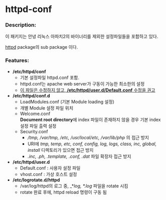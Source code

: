 # httpd-conf

### Description:

이 패키지는 안녕 리눅스 아파치2의 바이너리를 제외한 설정파일들을
포함하고 있다.

[httpd](pkg-base-httpd.md) package의 sub package 이다.

### Features:

* **/etc/httpd/conf**
  * 기본 설정파일 httpd.conf 포함.
  * httpd.conf는 apache web server가 구동이 가능한 최소한의 설정
  * <u>이 파일은 수정하지 않고, **/etc/httpd/user.d/Default.conf** 수정을 권고</u>
* **/etc/httpd/conf.d**
  * LoadModules.conf (기본 Module loading 설정)
  * 개별 Module 설정 파일 위치
  * Welcome.conf  
    **Document root directory**에 index 파일이 존재하지 않을 경우 기본 index 설정 파일 출력 설정
  * Security.conf
    * _/tmp, /var/tmp, /etc, /usr/local/etc, /var/lib/php_ 의 접근 방지
    * URI에 _tmp, temp, etc, conf, config, log, logs, class, inc, global, install_ 디렉토리가 있으면 접근 방지
    * _.inc, .ph, .template, .conf, .dat_ 파일 확장자 접근 방지
* **/etc/httpd/user.d**
  * Default.conf : 사용자 설정 파일
  * vhost.conf   : 가상 호스트 설정
* **/etc/logrotate.d/httpd**  
  * /var/log/httpd의 로그 중, _*_log, *.log_ 파일을 rotate 시킴
  * rotate 완료 후에, httpd reload 명령이 구동 됨